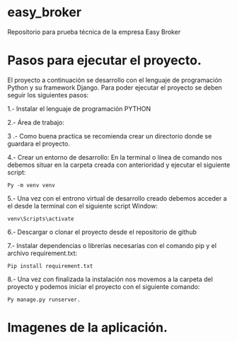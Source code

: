 # easy_broker
Repositorio para prueba técnica de la empresa Easy Broker

# Pasos para ejecutar el proyecto.

El proyecto a continuación se desarrollo con el lenguaje de programación Python y su framework Django.
Para poder ejecutar el proyecto se deben seguir los siguientes pasos:

1.- Instalar el lenguaje de programación PYTHON

2.- Área de trabajo:

3 .- Como buena practica se recomienda crear un directorio donde se guardara el proyecto.

4.- Crear un entorno de desarrollo: En la terminal o línea de comando nos debemos situar en la carpeta creada con anterioridad y ejecutar el siguiente script:

	Py -m venv venv

5.- Una vez con el entrono virtual de desarrollo creado debemos acceder a el desde la terminal con el siguiente script
Window:

	venv\Scripts\activate

6.- Descargar o clonar el proyecto desde el repositorio de github

7.- Instalar dependencias o librerías necesarias con el comando pip y el archivo requirement.txt:

	Pip install requirement.txt

8.- Una vez con finalizada la instalación nos movemos a la carpeta del proyecto y podemos iniciar el proyecto con el siguiente comando:

	Py manage.py runserver.

# Imagenes de la aplicación.

